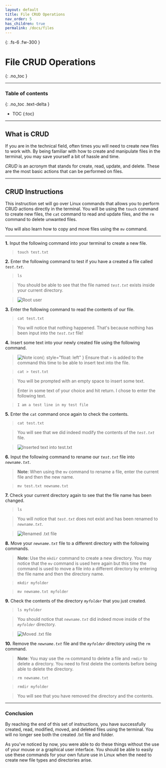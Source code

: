 ```yaml
---
layout: default
title: File CRUD Operations
nav_order: 5
has_children: true
permalink: /docs/files
---
```


{: .fs-6 .fw-300 }

# File CRUD Operations
{: .no_toc }

---

### Table of contents
{: .no_toc .text-delta }
* TOC
{:toc}

---

## What is CRUD

If you are in the technical field, often times you will need to create new files to work with. By being familiar with how to create and manipulate files in the terminal, you may save yourself a bit of hassle and time. 

_CRUD_ is an acronym that stands for create, read, update, and delete. These are the most basic actions that can be performed on files.

---

## CRUD Instructions

This instruction set will go over Linux commands that allows you to perform CRUD actions directly in the terminal. You will be using the `touch` command to create new files, the `cat` command to read and update files, and the `rm` command to delete unwanted files.

 You will also learn how to copy and move files using the `mv` command.

---

**1.** Input the following command into your terminal to create a new file.

>```
>touch test.txt
>```


**2.** Enter the following command to test if you have a created a file called *`test.txt`*.

>```
>ls
>```

>You should be able to see that the file named *`test.txt`* exists inside your current directory.

>![Root user](https://github.com/dl90/linux-basics/blob/gh-pages/docs/images/files/rootuser.png?raw=true "Root user")


**3.** Enter the following command to read the contents of our file.

>```
>cat test.txt
>```

>You will notice that nothing happened. That's because nothing has been input into the *`test.txt`* file!


**4.** Insert some text into your newly created file using the following command.

>![Note icon](https://github.com/dl90/linux-basics/blob/gh-pages/docs/images/icons/note.png?raw=true "Note"){: style="float: left" } Ensure that *`>`* is added to the command this time to be able to insert text into the file.

>```
>cat > test.txt
>```

>You will be prompted with an empty space to insert some text.

>Enter in some text of your choice and hit return. I chose to enter the following text.

>```
>I am a test line in my test file
>```


**5.** Enter the `cat` command once again to check the contents.

>```
>cat test.txt
>```

>You will see that we did indeed modify the contents of the *`test.txt`* file.

>![Inserted text into test.txt](https://github.com/dl90/linux-basics/blob/gh-pages/docs/images/files/insert-text.png?raw=true "test.txt has contents")


**6.** Input the following command to rename our *`test.txt`* file into *`newname.txt`*.

>**Note**: When using the `mv` command to rename a file, enter the current file and then the new name.

>```
>mv test.txt newname.txt
>```


**7.** Check your current directory again to see that the file name has been changed.

>```
>ls
>```

>You will notice that *`test.txt`* does not exist and has been renamed to *`newname.txt`*.

>![Renamed .txt file](https://github.com/dl90/linux-basics/blob/gh-pages/docs/images/files/renamed.png?raw=true "Renamed .txt file.")


**8.** Move your *`newname.txt`* file to a different directory with the following commands.

>**Note**: Use the `mkdir` command to create a new directory. You may notice that the `mv` command is used here again but this time the command is used to move a file into a different directory by entering the file name and then the directory name.

>```
>mkdir myfolder
>```

>```
>mv newname.txt myfolder
>```


**9.** Check the contents of the directory *`myfolder`* that you just created.

>```
>ls myfolder
>```

>You should notice that *`newname.txt`* did indeed move inside of the *`myfolder`* directory.

>![Moved .txt file](https://github.com/dl90/linux-basics/blob/gh-pages/docs/images/files/moved.png?raw=true "Moved .txt file.")


**10.** Remove the *`newname.txt`* file and the *`myfolder`* directory using the `rm` command.

>**Note**: You may use the `rm` command to delete a file and `rmdir` to delete a directory. You need to first delete the contents before being able to delete the directory.

>```
>rm newname.txt
>```

>```
>rmdir myfolder
>```

>You will see that you have removed the directory and the contents.

---

### Conclusion

By reaching the end of this set of instructions, you have successfully created, read, modified, moved, and deleted files using the terminal. You will no longer see both the created .txt file and folder.

As you've noticed by now, you were able to do these things without the use of your mouse or a graphical user interface. You should be able to easily use these commands for your own future use in Linux when the need to create new file types and directories arise.
